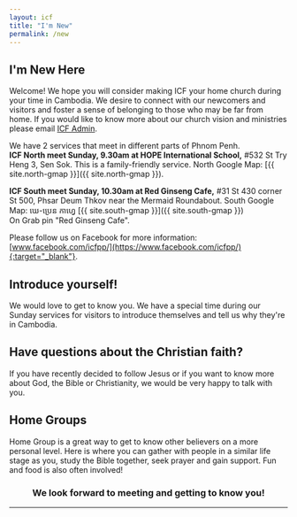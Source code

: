 ```yaml
---
layout: icf
title: "I'm New"
permalink: /new
---
```

## I'm New Here

Welcome! We hope you will consider making ICF your home church during your time in Cambodia. 
We desire to connect with our newcomers and visitors and foster a sense of belonging to those 
who may be far from home. If you would like to know more about our church vision and ministries 
please email [ICF Admin](mailto:admin@icfpp.org).

We have 2 services that meet in different parts of Phnom Penh.<br>
**ICF North meet Sunday, 9.30am at HOPE International School,**
#532 St Try Heng 3, Sen Sok. This is a family-friendly service. North Google Map:
[{{ site.north-gmap }}]({{ site.north-gmap }}).

**ICF South meet Sunday, 10.30am at Red Ginseng Cafe,** 
#31 St 430 corner St 500, Phsar Deum Thkov near the Mermaid Roundabout. 
South Google Map: ឃេ-ប្រេន កាហ្វេ [{{ site.south-gmap }}]({{ site.south-gmap }})<br>
On Grab pin "Red Ginseng Cafe".

Please follow us on Facebook for more information: 
[www.facebook.com/icfpp/](https://www.facebook.com/icfpp/){:target="_blank"}.

## Introduce yourself!
We would love to get to know you. We have a special time during our Sunday services for visitors to introduce themselves and tell us why they're in Cambodia. 

## Have questions about the Christian faith?
If you have recently decided to follow Jesus or if you want to know more about God, the Bible or Christianity, we would be very happy to talk with you. 

## Home Groups
Home Group is a great way to get to know other believers on a more personal level. Here is where you can gather with people in a similar life stage as you, study the Bible together, seek prayer and gain support. Fun and food is also often involved! 

<h3><center>We look forward to meeting and getting to know you!</center></h3>

---
